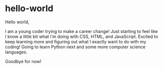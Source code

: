 # hello-world

Hello world,

I am a young coder trying to make a career change! Just starting to feel like I know a little bit what i'm doing with CSS, HTML, and JavaScript. Excited to keep learning more and figuring out what I exactly want to do with my coding! Going to learn Python next and some more computer science languages.

Goodbye for now!
